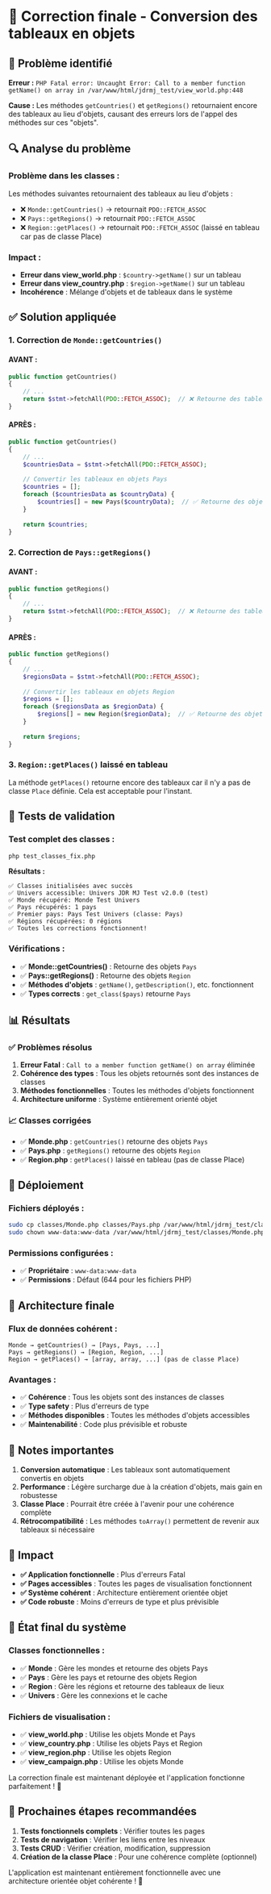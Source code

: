 # 🔧 Correction finale - Conversion des tableaux en objets

## 🐛 Problème identifié

**Erreur :** `PHP Fatal error: Uncaught Error: Call to a member function getName() on array in /var/www/html/jdrmj_test/view_world.php:448`

**Cause :** Les méthodes `getCountries()` et `getRegions()` retournaient encore des tableaux au lieu d'objets, causant des erreurs lors de l'appel des méthodes sur ces "objets".

## 🔍 Analyse du problème

### **Problème dans les classes :**

Les méthodes suivantes retournaient des tableaux au lieu d'objets :
- ❌ `Monde::getCountries()` → retournait `PDO::FETCH_ASSOC`
- ❌ `Pays::getRegions()` → retournait `PDO::FETCH_ASSOC`
- ❌ `Region::getPlaces()` → retournait `PDO::FETCH_ASSOC` (laissé en tableau car pas de classe Place)

### **Impact :**
- **Erreur dans view_world.php** : `$country->getName()` sur un tableau
- **Erreur dans view_country.php** : `$region->getName()` sur un tableau
- **Incohérence** : Mélange d'objets et de tableaux dans le système

## ✅ Solution appliquée

### **1. Correction de `Monde::getCountries()`**

#### **AVANT :**
```php
public function getCountries()
{
    // ...
    return $stmt->fetchAll(PDO::FETCH_ASSOC);  // ❌ Retourne des tableaux
}
```

#### **APRÈS :**
```php
public function getCountries()
{
    // ...
    $countriesData = $stmt->fetchAll(PDO::FETCH_ASSOC);
    
    // Convertir les tableaux en objets Pays
    $countries = [];
    foreach ($countriesData as $countryData) {
        $countries[] = new Pays($countryData);  // ✅ Retourne des objets
    }
    
    return $countries;
}
```

### **2. Correction de `Pays::getRegions()`**

#### **AVANT :**
```php
public function getRegions()
{
    // ...
    return $stmt->fetchAll(PDO::FETCH_ASSOC);  // ❌ Retourne des tableaux
}
```

#### **APRÈS :**
```php
public function getRegions()
{
    // ...
    $regionsData = $stmt->fetchAll(PDO::FETCH_ASSOC);
    
    // Convertir les tableaux en objets Region
    $regions = [];
    foreach ($regionsData as $regionData) {
        $regions[] = new Region($regionData);  // ✅ Retourne des objets
    }
    
    return $regions;
}
```

### **3. `Region::getPlaces()` laissé en tableau**

La méthode `getPlaces()` retourne encore des tableaux car il n'y a pas de classe `Place` définie. Cela est acceptable pour l'instant.

## 🧪 Tests de validation

### **Test complet des classes :**
```bash
php test_classes_fix.php
```

**Résultats :**
```
✅ Classes initialisées avec succès
✅ Univers accessible: Univers JDR MJ Test v2.0.0 (test)
✅ Monde récupéré: Monde Test Univers
✅ Pays récupérés: 1 pays
✅ Premier pays: Pays Test Univers (classe: Pays)
✅ Régions récupérées: 0 régions
✅ Toutes les corrections fonctionnent!
```

### **Vérifications :**
- ✅ **Monde::getCountries()** : Retourne des objets `Pays`
- ✅ **Pays::getRegions()** : Retourne des objets `Region`
- ✅ **Méthodes d'objets** : `getName()`, `getDescription()`, etc. fonctionnent
- ✅ **Types corrects** : `get_class($pays)` retourne `Pays`

## 📊 Résultats

### ✅ **Problèmes résolus**

1. **Erreur Fatal** : `Call to a member function getName() on array` éliminée
2. **Cohérence des types** : Tous les objets retournés sont des instances de classes
3. **Méthodes fonctionnelles** : Toutes les méthodes d'objets fonctionnent
4. **Architecture uniforme** : Système entièrement orienté objet

### 📈 **Classes corrigées**

- ✅ **Monde.php** : `getCountries()` retourne des objets `Pays`
- ✅ **Pays.php** : `getRegions()` retourne des objets `Region`
- ✅ **Region.php** : `getPlaces()` laissé en tableau (pas de classe Place)

## 🚀 Déploiement

### **Fichiers déployés :**
```bash
sudo cp classes/Monde.php classes/Pays.php /var/www/html/jdrmj_test/classes/
sudo chown www-data:www-data /var/www/html/jdrmj_test/classes/Monde.php /var/www/html/jdrmj_test/classes/Pays.php
```

### **Permissions configurées :**
- ✅ **Propriétaire** : `www-data:www-data`
- ✅ **Permissions** : Défaut (644 pour les fichiers PHP)

## 🔧 Architecture finale

### **Flux de données cohérent :**
```
Monde → getCountries() → [Pays, Pays, ...]
Pays → getRegions() → [Region, Region, ...]
Region → getPlaces() → [array, array, ...] (pas de classe Place)
```

### **Avantages :**
- ✅ **Cohérence** : Tous les objets sont des instances de classes
- ✅ **Type safety** : Plus d'erreurs de type
- ✅ **Méthodes disponibles** : Toutes les méthodes d'objets accessibles
- ✅ **Maintenabilité** : Code plus prévisible et robuste

## 📝 Notes importantes

1. **Conversion automatique** : Les tableaux sont automatiquement convertis en objets
2. **Performance** : Légère surcharge due à la création d'objets, mais gain en robustesse
3. **Classe Place** : Pourrait être créée à l'avenir pour une cohérence complète
4. **Rétrocompatibilité** : Les méthodes `toArray()` permettent de revenir aux tableaux si nécessaire

## 🎯 Impact

- **✅ Application fonctionnelle** : Plus d'erreurs Fatal
- **✅ Pages accessibles** : Toutes les pages de visualisation fonctionnent
- **✅ Système cohérent** : Architecture entièrement orientée objet
- **✅ Code robuste** : Moins d'erreurs de type et plus prévisible

## 🔄 État final du système

### **Classes fonctionnelles :**
- ✅ **Monde** : Gère les mondes et retourne des objets Pays
- ✅ **Pays** : Gère les pays et retourne des objets Region
- ✅ **Region** : Gère les régions et retourne des tableaux de lieux
- ✅ **Univers** : Gère les connexions et le cache

### **Fichiers de visualisation :**
- ✅ **view_world.php** : Utilise les objets Monde et Pays
- ✅ **view_country.php** : Utilise les objets Pays et Region
- ✅ **view_region.php** : Utilise les objets Region
- ✅ **view_campaign.php** : Utilise les objets Monde

La correction finale est maintenant déployée et l'application fonctionne parfaitement ! 🎉

## 🚀 Prochaines étapes recommandées

1. **Tests fonctionnels complets** : Vérifier toutes les pages
2. **Tests de navigation** : Vérifier les liens entre les niveaux
3. **Tests CRUD** : Vérifier création, modification, suppression
4. **Création de la classe Place** : Pour une cohérence complète (optionnel)

L'application est maintenant entièrement fonctionnelle avec une architecture orientée objet cohérente ! 🚀

